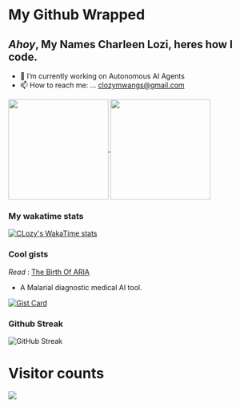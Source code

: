 # My Github Wrapped 

## _Ahoy_, My Names Charleen Lozi, heres how I code.


- 🔭 I’m currently working on Autonomous AI Agents
- 📫 How to reach me: ... clozymwangs@gmail.com 


<a href="https://github.com/clozy/github-readme-stats">
  <img height=200 align="center" src="https://github-readme-stats.vercel.app/api?username=clozy&layout=compact" />
</a>
<a href="https://github.com/clozy/convoychat">
  <img height=200 align="center" src="https://github-readme-stats.vercel.app/api/top-langs?username=clozy&layout=compact&langs_count=8&card_width=320" />
</a>


### My wakatime stats

[![CLozy's WakaTime stats](https://github-readme-stats.vercel.app/api/wakatime?username=CLozy&layout=compact)](https://github.com/anuraghazra/github-readme-stats)




### Cool gists

_Read_ :  [The Birth Of ARIA](https://medium.com/@clozymwangs/birth-of-aria-94aa9602b7df)

- A Malarial diagnostic medical AI tool.

[![Gist Card](https://github-readme-stats.vercel.app/api/gist?id=0f48bdd5957d385b69fe92d7ed212278)](https://gist.github.com/CLozy/b0f48bdd5957d385b69fe92d7ed212278/)

### Github Streak
![GitHub Streak](https://github-readme-streak-stats.herokuapp.com?user=clozy&theme=compact&date_format=j%20M%5B%20Y%5D&background=000000&border=7536B2&stroke=9243DD&ring=89502D&fire=FF9554&currStreakNum=D280FF&sideNums=BC52FF&currStreakLabel=64EAE2&sideLabels=48A8A2&dates=A42EE5)

# Visitor counts
![](https://komarev.com/ghpvc/?username=clozy&color=green)


